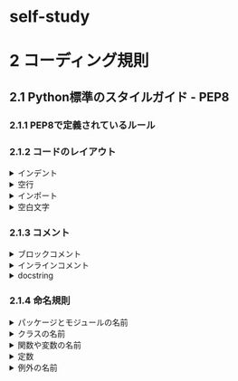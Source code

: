 # self-study
# 2 コーディング規則
## 2.1 Python標準のスタイルガイド - PEP8
### 2.1.1 PEP8で定義されているルール
### 2.1.2 コードのレイアウト
<details><summary>
インデント
</summary><div>
丸カッコの先頭に揃えるパターン
先頭の値を縦で揃え、定義の始めの位置に閉じカッコを揃えるパターン
</div></details>

<details><summary>
空行
</summary><div>
トップレベルの関数やクラスの間は２行空ける
クラス内部のメソッドは１行空ける
</div></details>

<details><summary>
インポート
</summary><div>
異なるモジュールはimport文を分ける
同じモジュールはimport文をまとめる
サードバーティのモジュールは標準ライブラリのあとにimportする
ローカルのモジュールは最後にimportする
</div></details>

<details><summary>
空白文字
</summary><div>
余計な空白文字を使わない
代入演算子や比較演算子などの両側には１つだけ空白文字を入れる
カンマの後ろに空白文字を入れる
閉じカッコなど終わりを表す文字の前には空白文字を入れない
</div></details>

### 2.1.3 コメント
<details><summary>
ブロックコメント
</summary><div>
コードと同じインデントで各
コメント自体は、１つの#と１つの空白の後ろに書く
</div></details>

<details><summary>
インラインコメント
</summary><div>
コードとコメントの間は２つ以上のスペースを書く
コメント自体は、１つの#と１つのスペースの後ろに書く
</div></details>

<details><summary>
docstring
</summary><div>
関数やメソッドの説明はdefの直後に書く
"""で始まり、"""で終わる行とする
説明が複数行の場合は、１行目のあとに空行を書く
</div></details>

### 2.1.4 命名規則
<details><summary>
パッケージとモジュールの名前
</summary><div>
lowercase
</div></details>

<details><summary>
クラスの名前
</summary><div>
CamelCase
</div></details>

<details><summary>
関数や変数の名前
</summary><div>
lowercase または lower_case_with_underscores
</div></details>

<details><summary>
定数
</summary><div>
UPPERCASE または UPPER_CASE_WITH_UNDERSCORES
</div></details>

<details><summary>
例外の名前
</summary><div>
UPPERCASE または UPPER_CASE_WITH_UNDERSCORES
</div></details>

